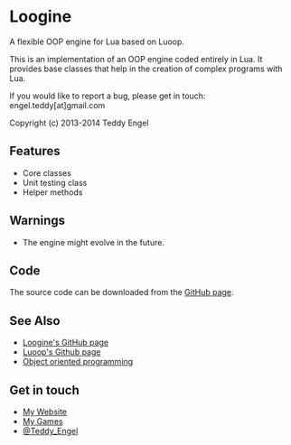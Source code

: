 Loogine
=======

A flexible OOP engine for Lua based on Luoop.

This is an implementation of an OOP engine coded entirely in Lua.
It provides base classes that help in the creation of complex programs with Lua.

If you would like to report a bug, please get in touch: engel.teddy[at]gmail.com 

Copyright (c) 2013-2014 Teddy Engel

Features
--------

* Core classes
* Unit testing class
* Helper methods

Warnings
--------

* The engine might evolve in the future.

Code
----

The source code can be downloaded from the [GitHub page][gh].

See Also
--------

* [Loogine's GitHub page][gh]
* [Luoop's Github page][loo]
* [Object oriented programming][oop]

Get in touch
------------
* [My Website][ws]
* [My Games][gws]
* [@Teddy_Engel][tw]

[loo]: https://github.com/TeddyEngel/Luoop
[gh]: https://github.com/TeddyEngel/Loogine
[oop]:http://en.wikipedia.org/wiki/Object-oriented_programming

[ws]: http://www.engelteddy.com
[gws]: http://www.teddyengelgames.com
[tw]: https://twitter.com/Teddy_Engel

